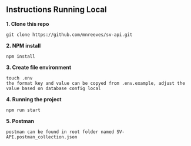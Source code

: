 ## Instructions Running Local

**1. Clone this repo**

```
git clone https://github.com/mnreeves/sv-api.git
```

**2. NPM install**

```
npm install
```

**3. Create file environment**
```
touch .env
the format key and value can be copyed from .env.example, adjust the value based on database config local
```

**4. Running the project**
```
npm run start
```

**5. Postman**
```
postman can be found in root folder named SV-API.postman_collection.json
```
